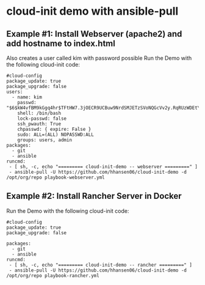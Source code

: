 # cloud-init demo with ansible-pull
## Example #1: Install Webserver (apache2) and add hostname to index.html
Also creates a user called kim with password possible
Run the Demo with the following cloud-init code:
```
#cloud-config
package_update: true
package_upgrade: false
users:
  - name: kim
    passwd: "$6$kW4vfBM9kGgq4hr$TFtHW7.3jOECR9UCBuw9NrdSMJETzSVoNQGcVv2y.RqRUzWDEtYhYRkGvIpB6ml1fh/fZEVIgKbSXI9L1B6xF."
    shell: /bin/bash
    lock-passwd: false
    ssh_pwauth: True
    chpasswd: { expire: False }
    sudo: ALL=(ALL) NOPASSWD:ALL
    groups: users, admin
packages:
  - git
  - ansible
runcmd:
 - [ sh, -c, echo "========= cloud-init-demo -- webserver =========" ]
 - ansible-pull -U https://github.com/hhansen06/cloud-init-demo -d /opt/org/repo playbook-webserver.yml
```

## Example #2: Install Rancher Server in Docker
Run the Demo with the following cloud-init code:
```
#cloud-config
package_update: true
package_upgrade: false

packages:
  - git
  - ansible
runcmd:
 - [ sh, -c, echo "========= cloud-init-demo -- rancher =========" ]
 - ansible-pull -U https://github.com/hhansen06/cloud-init-demo -d /opt/org/repo playbook-rancher.yml
```

